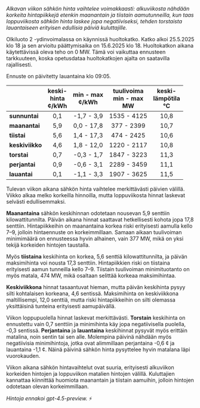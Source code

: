*Alkavan viikon sähkön hinta vaihtelee voimakkaasti: alkuviikosta nähdään korkeita hintapiikkejä etenkin maanantain ja tiistain aamutunneilla, kun taas loppuviikosta sähkön hinta laskee jopa negatiiviseksi, tehden torstaista lauantaiseen erityisen edullisia päiviä kuluttajille.*

Olkiluoto 2 -ydinvoimalassa on käynnissä huoltokatko. Katko alkoi 25.5.2025 klo 18 ja sen arvioitu päättymisaika on 15.6.2025 klo 18. Huoltokatkon aikana käytettävissä oleva teho on 0 MW. Tämä voi vaikuttaa ennusteen tarkkuuteen, koska opetusdataa huoltokatkojen ajalta on saatavilla rajallisesti.

Ennuste on päivitetty lauantaina klo 09:05.

|             | keski-<br>hinta<br>¢/kWh | min - max<br>¢/kWh | tuulivoima<br>min - max<br>MW | keski-<br>lämpötila<br>°C |
|:------------|:------------------------:|:------------------:|:----------------------------:|:--------------------------:|
| **sunnuntai**   |           0,1            |    -1,7 - 3,9     |        1535 - 4125          |            10,8            |
| **maanantai**   |           5,9            |     0,0 - 17,8    |         377 - 2399          |            10,7            |
| **tiistai**     |           5,6            |     1,4 - 17,3    |         474 - 2425          |            10,6            |
| **keskiviikko** |           4,6            |     1,8 - 12,0    |        1220 - 2117          |            10,8            |
| **torstai**     |           0,7            |    -0,3 - 1,7     |        1847 - 3223          |            11,3            |
| **perjantai**   |           0,9            |    -0,6 - 3,1     |        2289 - 3459          |            11,1            |
| **lauantai**    |           0,1            |    -1,1 - 3,3     |        1907 - 3625          |            11,5            |

Tulevan viikon aikana sähkön hinta vaihtelee merkittävästi päivien välillä. Viikko alkaa melko korkeilla hinnoilla, mutta loppuviikosta hinnat laskevat selvästi edullisemmaksi.

**Maanantaina** sähkön keskihinnan odotetaan nousevan 5,9 senttiin kilowattitunnilta. Päivän aikana hinnat saattavat hetkellisesti kohota jopa 17,8 senttiin. Hintapiikkeihin on maanantaina korkea riski erityisesti aamulla kello 7–9, jolloin hintaennuste on korkeimmillaan. Samaan aikaan tuulivoiman minimimäärä on ennusteessa hyvin alhainen, vain 377 MW, mikä on yksi tekijä korkeiden hintojen taustalla.

Myös **tiistaina** keskihinta on korkea, 5,6 senttiä kilowattitunnilta, ja päivän maksimihinta voi nousta 17,3 senttiin. Hintapiikkien riski on tiistaina erityisesti aamun tunneilla kello 7–9. Tiistain tuulivoiman minimituotanto on myös matala, 474 MW, mikä osaltaan selittää korkeaa maksimihintaa.

**Keskiviikkona** hinnat tasaantuvat hieman, mutta päivän keskihinta pysyy silti kohtalaisen korkeana, 4,6 sentissä. Maksimihinta on keskiviikkona maltillisempi, 12,0 senttiä, mutta riski hintapiikkeihin on silti olemassa yksittäisinä tunteina erityisesti aamupäivällä.

Viikon loppupuolella hinnat laskevat merkittävästi. **Torstain** keskihinta on ennustettu vain 0,7 senttiin ja minimihinta käy jopa negatiivisella puolella, -0,3 sentissä. **Perjantaina** ja **lauantaina** keskihinnat pysyvät myös erittäin matalina, noin sentin tai sen alle. Molempina päivinä nähdään myös negatiivisia minimihintoja, jotka ovat alimmillaan perjantaina -0,6 ¢ ja lauantaina -1,1 ¢. Näinä päivinä sähkön hinta pysyttelee hyvin matalana läpi vuorokauden.

Viikon aikana sähkön hintavaihtelut ovat suuria, erityisesti alkuviikon korkeiden hintojen ja loppuviikon matalien hintojen välillä. Kuluttajien kannattaa kiinnittää huomiota maanantain ja tiistain aamuihin, jolloin hintojen odotetaan olevan korkeimmillaan.

*Hintoja ennakoi gpt-4.5-preview.* ⚡

